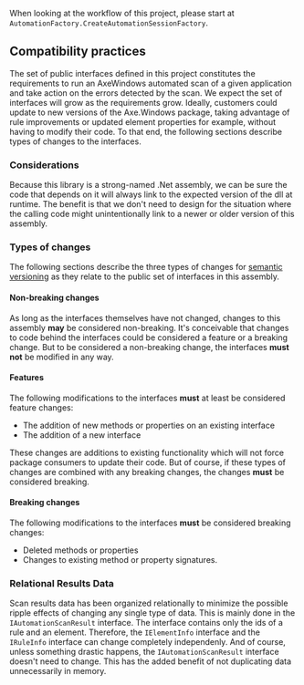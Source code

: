﻿When looking at the workflow of this project, please start at
`AutomationFactory.CreateAutomationSessionFactory`.

## Compatibility practices

The set of public interfaces defined in this project constitutes the
requirements to run an AxeWindows automated scan of a given application
and take action on the errors detected by the scan. We expect  the set
of interfaces will grow as the requirements grow. Ideally, customers could
update to new versions of the Axe.Windows package, taking advantage of rule
improvements or updated element properties for example, without having to modify
their code. To that end, the following sections describe types of
changes to the interfaces.

### Considerations

Because this library is a strong-named .Net assembly, we can be sure 
the code that depends on it will always link to the expected 
version of the dll at runtime. The benefit is that we don't need 
to design for the situation where the calling code might unintentionally link to a newer or older version of this assembly. 

### Types of changes

The following sections describe the three types of changes for
[semantic versioning](https://semver.org/)
as they relate to the public set of interfaces in this assembly.

#### Non-breaking changes

As long as the interfaces themselves have not changed, changes to this
assembly **may** be considered non-breaking. It's conceivable  that changes
to code behind the interfaces could be considered a feature or a
breaking change. But to be considered a non-breaking change, the interfaces
**must not** be modified in any way.

#### Features

The following modifications to the interfaces **must** at least be
considered feature changes:

- The addition of new methods or properties on an existing interface
- The addition of a new interface

These changes are additions to existing functionality which will not force
package consumers to update their code. But of course, if these types
of changes are combined with any breaking changes, the changes **must**
be considered breaking.

#### Breaking changes

The following modifications to the interfaces **must** be
considered breaking changes:

- Deleted methods or properties
- Changes to existing method or property signatures.

### Relational Results Data

Scan results data has been organized relationally to minimize the
possible ripple effects of changing any single type of data. This is mainly
done in the `IAutomationScanResult` interface. The interface contains only 
the ids of a rule and an element. Therefore, the `IElementInfo` interface
and the `IRuleInfo` interface can change completely independenly.
And of course, unless something drastic happens, the `IAutomationScanResult` interface doesn't need to change.
This has the added benefit of not duplicating data unnecessarily in memory.
